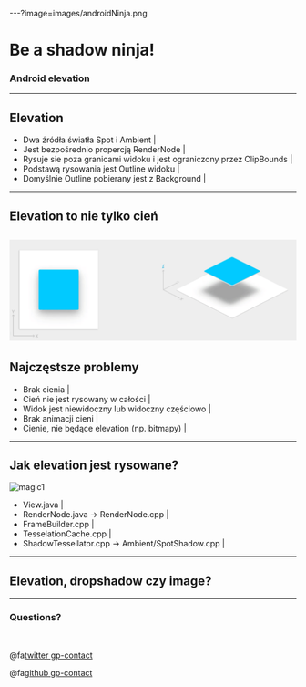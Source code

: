 ---?image=images/androidNinja.png
# Be a shadow ninja!

### Android elevation
---
## Elevation
- Dwa źródła światła Spot i Ambient |
- Jest bezpośrednio propercją RenderNode |
- Rysuje sie poza granicami widoku i jest ograniczony przez ClipBounds |
- Podstawą rysowania jest Outline widoku |
- Domyślnie Outline pobierany jest z Background |
---
## Elevation to nie tylko cień
![translation](/images/shadowZ.png)
---
## Najczęstsze problemy
- Brak cienia |
- Cień nie jest rysowany w całości |
- Widok jest niewidoczny lub widoczny częściowo |
- Brak animacji cieni |
- Cienie, nie będące elevation (np. bitmapy) |
---
## Jak elevation jest rysowane?
![magic1](/assets/wizardMagic1.jpg)
- View.java |
- RenderNode.java -> RenderNode.cpp |
- FrameBuilder.cpp |
- TesselationCache.cpp |
- ShadowTessellator.cpp -> Ambient/SpotShadow.cpp |

---
## Elevation, dropshadow czy image?
---
### Questions?

<br>

@fa[twitter gp-contact](@wojciech_warwas)

@fa[github gp-contact](@obiwanzenobi)
